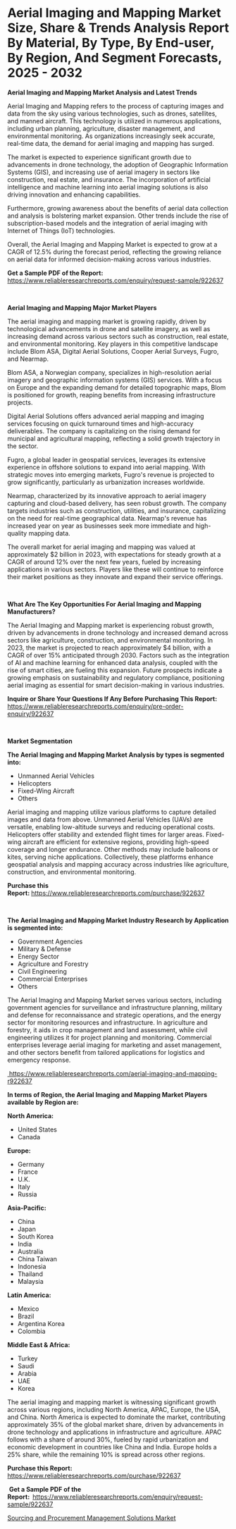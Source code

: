<p><h1>Aerial Imaging and Mapping Market Size, Share & Trends Analysis Report By Material, By Type, By End-user, By Region, And Segment Forecasts, 2025 - 2032</h1></p><p><strong>Aerial Imaging and Mapping Market Analysis and Latest Trends</strong></p>
<p><p>Aerial Imaging and Mapping refers to the process of capturing images and data from the sky using various technologies, such as drones, satellites, and manned aircraft. This technology is utilized in numerous applications, including urban planning, agriculture, disaster management, and environmental monitoring. As organizations increasingly seek accurate, real-time data, the demand for aerial imaging and mapping has surged.</p><p>The market is expected to experience significant growth due to advancements in drone technology, the adoption of Geographic Information Systems (GIS), and increasing use of aerial imagery in sectors like construction, real estate, and insurance. The incorporation of artificial intelligence and machine learning into aerial imaging solutions is also driving innovation and enhancing capabilities.</p><p>Furthermore, growing awareness about the benefits of aerial data collection and analysis is bolstering market expansion. Other trends include the rise of subscription-based models and the integration of aerial imaging with Internet of Things (IoT) technologies.</p><p>Overall, the Aerial Imaging and Mapping Market is expected to grow at a CAGR of 12.5% during the forecast period, reflecting the growing reliance on aerial data for informed decision-making across various industries.</p></p>
<p><strong>Get a Sample PDF of the Report:&nbsp;</strong> <a href="https://www.reliableresearchreports.com/enquiry/request-sample/922637?utm_campaign=2981&utm_medium=2&utm_source=Github&utm_content=ia&utm_term=07032025&utm_id=aerial-imaging-and-mapping">https://www.reliableresearchreports.com/enquiry/request-sample/922637</a></p>
<p>&nbsp;</p>
<p><strong>Aerial Imaging and Mapping Major Market Players</strong></p>
<p><p>The aerial imaging and mapping market is growing rapidly, driven by technological advancements in drone and satellite imagery, as well as increasing demand across various sectors such as construction, real estate, and environmental monitoring. Key players in this competitive landscape include Blom ASA, Digital Aerial Solutions, Cooper Aerial Surveys, Fugro, and Nearmap.</p><p>Blom ASA, a Norwegian company, specializes in high-resolution aerial imagery and geographic information systems (GIS) services. With a focus on Europe and the expanding demand for detailed topographic maps, Blom is positioned for growth, reaping benefits from increasing infrastructure projects.</p><p>Digital Aerial Solutions offers advanced aerial mapping and imaging services focusing on quick turnaround times and high-accuracy deliverables. The company is capitalizing on the rising demand for municipal and agricultural mapping, reflecting a solid growth trajectory in the sector.</p><p>Fugro, a global leader in geospatial services, leverages its extensive experience in offshore solutions to expand into aerial mapping. With strategic moves into emerging markets, Fugro's revenue is projected to grow significantly, particularly as urbanization increases worldwide.</p><p>Nearmap, characterized by its innovative approach to aerial imagery capturing and cloud-based delivery, has seen robust growth. The company targets industries such as construction, utilities, and insurance, capitalizing on the need for real-time geographical data. Nearmap's revenue has increased year on year as businesses seek more immediate and high-quality mapping data.</p><p>The overall market for aerial imaging and mapping was valued at approximately $2 billion in 2023, with expectations for steady growth at a CAGR of around 12% over the next few years, fueled by increasing applications in various sectors. Players like these will continue to reinforce their market positions as they innovate and expand their service offerings.</p></p>
<p>&nbsp;</p>
<p><strong>What Are The Key Opportunities For Aerial Imaging and Mapping Manufacturers?</strong></p>
<p><p>The Aerial Imaging and Mapping market is experiencing robust growth, driven by advancements in drone technology and increased demand across sectors like agriculture, construction, and environmental monitoring. In 2023, the market is projected to reach approximately $4 billion, with a CAGR of over 15% anticipated through 2030. Factors such as the integration of AI and machine learning for enhanced data analysis, coupled with the rise of smart cities, are fueling this expansion. Future prospects indicate a growing emphasis on sustainability and regulatory compliance, positioning aerial imaging as essential for smart decision-making in various industries.</p></p>
<p><strong>Inquire or Share Your Questions If Any Before Purchasing This Report:</strong> <a href="https://www.reliableresearchreports.com/enquiry/pre-order-enquiry/922637?utm_campaign=2981&utm_medium=2&utm_source=Github&utm_content=ia&utm_term=07032025&utm_id=aerial-imaging-and-mapping">https://www.reliableresearchreports.com/enquiry/pre-order-enquiry/922637</a></p>
<p>&nbsp;</p>
<p><strong>Market Segmentation</strong></p>
<p><strong>The Aerial Imaging and Mapping Market Analysis by types is segmented into:</strong></p>
<p><ul><li>Unmanned Aerial Vehicles</li><li>Helicopters</li><li>Fixed-Wing Aircraft</li><li>Others</li></ul></p>
<p><p>Aerial imaging and mapping utilize various platforms to capture detailed images and data from above. Unmanned Aerial Vehicles (UAVs) are versatile, enabling low-altitude surveys and reducing operational costs. Helicopters offer stability and extended flight times for larger areas. Fixed-wing aircraft are efficient for extensive regions, providing high-speed coverage and longer endurance. Other methods may include balloons or kites, serving niche applications. Collectively, these platforms enhance geospatial analysis and mapping accuracy across industries like agriculture, construction, and environmental monitoring.</p></p>
<p><strong>Purchase this Report:&nbsp;</strong><a href="https://www.reliableresearchreports.com/purchase/922637?utm_campaign=2981&utm_medium=2&utm_source=Github&utm_content=ia&utm_term=07032025&utm_id=aerial-imaging-and-mapping">https://www.reliableresearchreports.com/purchase/922637</a></p>
<p>&nbsp;</p>
<p><strong>The Aerial Imaging and Mapping Market Industry Research by Application is segmented into:</strong></p>
<p><ul><li>Government Agencies</li><li>Military & Defense</li><li>Energy Sector</li><li>Agriculture and Forestry</li><li>Civil Engineering</li><li>Commercial Enterprises</li><li>Others</li></ul></p>
<p><p>The Aerial Imaging and Mapping Market serves various sectors, including government agencies for surveillance and infrastructure planning, military and defense for reconnaissance and strategic operations, and the energy sector for monitoring resources and infrastructure. In agriculture and forestry, it aids in crop management and land assessment, while civil engineering utilizes it for project planning and monitoring. Commercial enterprises leverage aerial imaging for marketing and asset management, and other sectors benefit from tailored applications for logistics and emergency response.</p></p>
<p><a href="https://www.reliableresearchreports.com/aerial-imaging-and-mapping-r922637?utm_campaign=2981&utm_medium=2&utm_source=Github&utm_content=ia&utm_term=07032025&utm_id=aerial-imaging-and-mapping">&nbsp;https://www.reliableresearchreports.com/aerial-imaging-and-mapping-r922637</a></p>
<p><strong>In terms of Region, the Aerial Imaging and Mapping Market Players available by Region are:</strong></p>
<p>
    <p> <strong> North America: </strong>
        <ul>
            <li>United States</li>
            <li>Canada</li>
        </ul>
        </p> 
    <p> <strong> Europe: </strong>
        <ul>
            <li>Germany</li>
            <li>France</li>
            <li>U.K.</li>
            <li>Italy</li>
            <li>Russia</li>
        </ul>
        </p> 
    <p> <strong> Asia-Pacific: </strong>
        <ul>
            <li>China</li>
            <li>Japan</li>
            <li>South Korea</li>
            <li>India</li>
            <li>Australia</li>
            <li>China Taiwan</li>
            <li>Indonesia</li>
            <li>Thailand</li>
            <li>Malaysia</li>
        </ul>
        </p> 
    <p> <strong> Latin America: </strong>
        <ul>
            <li>Mexico</li>
            <li>Brazil</li>
            <li>Argentina Korea</li>
            <li>Colombia</li>
        </ul>
        </p> 
    <p> <strong> Middle East & Africa: </strong>
        <ul>
            <li>Turkey</li>
            <li>Saudi</li>
            <li>Arabia</li>
            <li>UAE</li>
            <li>Korea</li>
        </ul>
    </p>
    </p>
<p><p>The aerial imaging and mapping market is witnessing significant growth across various regions, including North America, APAC, Europe, the USA, and China. North America is expected to dominate the market, contributing approximately 35% of the global market share, driven by advancements in drone technology and applications in infrastructure and agriculture. APAC follows with a share of around 30%, fueled by rapid urbanization and economic development in countries like China and India. Europe holds a 25% share, while the remaining 10% is spread across other regions.</p></p>
<p><strong>Purchase this Report: </strong><a href="https://www.reliableresearchreports.com/purchase/922637?utm_campaign=2981&utm_medium=2&utm_source=Github&utm_content=ia&utm_term=07032025&utm_id=aerial-imaging-and-mapping">https://www.reliableresearchreports.com/purchase/922637</a></p>
<p>&nbsp;<strong>Get a Sample PDF of the Report:&nbsp;&nbsp;</strong><a href="https://www.reliableresearchreports.com/enquiry/request-sample/922637?utm_campaign=2981&utm_medium=2&utm_source=Github&utm_content=ia&utm_term=07032025&utm_id=aerial-imaging-and-mapping">https://www.reliableresearchreports.com/enquiry/request-sample/922637</a></p>
<p><strong></strong></p>
<p><p><a href="https://github.com/birbamanan03/Market-Research-Report-List-1/blob/main/sourcing-and-procurement-management-solutions-market.md?utm_campaign=2981&utm_medium=2&utm_source=Github&utm_content=ia&utm_term=07032025&utm_id=aerial-imaging-and-mapping">Sourcing and Procurement Management Solutions Market</a></p></p>